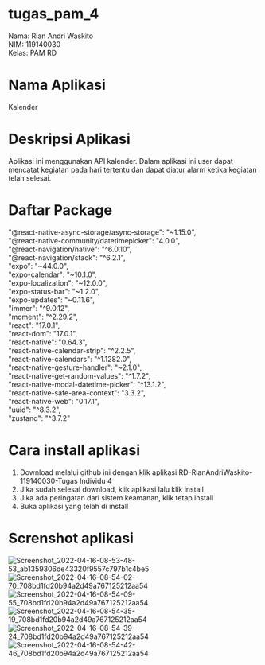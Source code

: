 # tugas_pam_4
Nama: Rian Andri Waskito </br>
NIM: 119140030 </br>
Kelas: PAM RD </br>

# Nama Aplikasi
Kalender

# Deskripsi Aplikasi
Aplikasi ini menggunakan API kalender. Dalam aplikasi ini user dapat mencatat kegiatan pada hari tertentu dan dapat diatur alarm ketika kegiatan telah selesai.

# Daftar Package
"@react-native-async-storage/async-storage": "~1.15.0", </br>
"@react-native-community/datetimepicker": "4.0.0", </br>
"@react-navigation/native": "^6.0.10", </br>
"@react-navigation/stack": "^6.2.1", </br>
"expo": "~44.0.0", </br>
"expo-calendar": "~10.1.0", </br>
"expo-localization": "~12.0.0", </br>
"expo-status-bar": "~1.2.0", </br>
"expo-updates": "~0.11.6", </br>
"immer": "^9.0.12", </br>
"moment": "^2.29.2", </br>
"react": "17.0.1", </br>
"react-dom": "17.0.1", </br>
"react-native": "0.64.3", </br>
"react-native-calendar-strip": "^2.2.5", </br>
"react-native-calendars": "^1.1282.0", </br>
"react-native-gesture-handler": "~2.1.0", </br>
"react-native-get-random-values": "^1.7.2", </br>
"react-native-modal-datetime-picker": "^13.1.2", </br>
"react-native-safe-area-context": "3.3.2", </br>
"react-native-web": "0.17.1", </br>
"uuid": "^8.3.2", </br>
"zustand": "^3.7.2" </br>

# Cara install aplikasi
1. Download melalui github ini dengan klik aplikasi RD-RianAndriWaskito-119140030-Tugas Individu 4 </br>
2. Jika sudah selesai download, klik aplikasi lalu klik install
3. Jika ada peringatan dari sistem keamanan, klik tetap install
4. Buka aplikasi yang telah di install

# Screnshot aplikasi
![Screenshot_2022-04-16-08-53-48-53_ab1359306de43320f9557c797b1c4be5](https://user-images.githubusercontent.com/82927821/163670368-ba6ded82-f8c2-4e14-9b07-a7c05fd97eaf.jpg)
![Screenshot_2022-04-16-08-54-02-70_708bd1fd20b94a2d49a767125212aa54](https://user-images.githubusercontent.com/82927821/163670381-5481184c-a3b7-446e-a7cf-56c3973b0003.jpg)
![Screenshot_2022-04-16-08-54-09-55_708bd1fd20b94a2d49a767125212aa54](https://user-images.githubusercontent.com/82927821/163670382-5cabe404-7286-497d-8982-e1f34203f60a.jpg)
![Screenshot_2022-04-16-08-54-35-19_708bd1fd20b94a2d49a767125212aa54](https://user-images.githubusercontent.com/82927821/163670386-57ae3164-3a67-4810-8a58-f60766bf867b.jpg)
![Screenshot_2022-04-16-08-54-39-24_708bd1fd20b94a2d49a767125212aa54](https://user-images.githubusercontent.com/82927821/163670393-6dfd9cb8-e635-4bdd-8acd-b3b1e7d0b268.jpg)
![Screenshot_2022-04-16-08-54-42-46_708bd1fd20b94a2d49a767125212aa54](https://user-images.githubusercontent.com/82927821/163670398-eb7bcd3b-3ef0-499b-991b-05f0ae7bdb8c.jpg)



